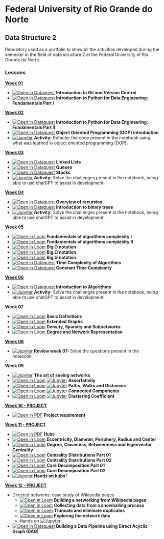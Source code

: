 # Federal University of Rio Grande do Norte
## Data Structure 2

Repository used as a portfolio to show all the activities developed during the semester in the field of data structure 2 at the Federal University of Rio Grande do Norte.

### Lessons

[**Week 01**](https://github.com/LyndonJonhson/data-structure-2/tree/main/week_01)
- [![Open in Dataquest](https://img.shields.io/badge/link-dataquest-green)](https://www.dataquest.io/course/git-and-vcs/) **Introduction to Git and Version Control** 
- [![Open in Dataquest](https://img.shields.io/badge/link-dataquest-green)](https://www.dataquest.io/course/python-fundamentals-de/) **Introduction to Python for Data Engineering: Fundamentals Part I**

[**Week 02**](https://github.com/LyndonJonhson/data-structure-2/tree/main/week_02)
- [![Open in Dataquest](https://img.shields.io/badge/link-dataquest-green)](https://www.dataquest.io/course/python-fundamentals-de-ii/) **Introduction to Python for Data Engineering: Fundamentals Part II**
- [![Open in Dataquest](https://img.shields.io/badge/link-dataquest-green)](https://app.dataquest.io/c/78/m/435/object-oriented-python/1/introduction) **Object Oriented Programming (OOP) introduction**
- [![Jupyter](https://img.shields.io/badge/-Notebook-191A1B?style=flat-square&logo=jupyter)](https://github.com/dataquestio/solutions/blob/master/Mission350Solutions.ipynb) **Activity:** Refactor the code present in the notebook using what was learned in object oriented programming (OOP).

[**Week 03**](https://github.com/LyndonJonhson/data-structure-2/tree/main/week_03)
- [![Open in Dataquest](https://img.shields.io/badge/link-dataquest-green)](https://app.dataquest.io/c/108/m/560) **Linked Lists**
- [![Open in Dataquest](https://img.shields.io/badge/link-dataquest-green)](https://app.dataquest.io/c/108/m/561) **Queues**
- [![Open in Dataquest](https://img.shields.io/badge/link-dataquest-green)](https://app.dataquest.io/c/108/m/562) **Stacks**
- [![Jupyter](https://img.shields.io/badge/-Notebook-191A1B?style=flat-square&logo=jupyter)](https://github.com/ivanovitchm/datastructure/blob/main/lessons/week_03/Code_Interview_Linked_Queue_Stacks.ipynb) **Activity:** Solve the challenges present in the notebook, being able to use chatGPT to assist in development.

[**Week 04**](https://github.com/LyndonJonhson/data-structure-2/tree/main/week_04)
- [![Open in Dataquest](https://img.shields.io/badge/link-dataquest-green)](https://app.dataquest.io/c/109/m/578) **Overview of recursion**
- [![Open in Dataquest](https://img.shields.io/badge/link-dataquest-green)](https://app.dataquest.io/c/109/m/579) **Introduction to binary trees**
- [![Jupyter](https://img.shields.io/badge/-Notebook-191A1B?style=flat-square&logo=jupyter)](https://github.com/ivanovitchm/datastructure/blob/main/lessons/week_04/Code_Interview_recursion.ipynb) **Activity:** Solve the challenges present in the notebook, being able to use chatGPT to assist in development.

**Week 05**
- [![Open in Loom](https://img.shields.io/badge/-Video-83DA77?style=flat-square&logo=loom)](https://www.loom.com/share/7e98eecbee0e48c1b94df1a3d1d16272) **Fundamentals of algorithms complexity I**
- [![Open in Loom](https://img.shields.io/badge/-Video-83DA77?style=flat-square&logo=loom)](https://www.loom.com/share/ff26959483f340a38a6083e20979b0b3) **Fundamentals of algorithms complexity II**
- [![Open in Loom](https://img.shields.io/badge/-Video-83DA77?style=flat-square&logo=loom)](https://www.loom.com/share/1e67c2e7b8d349c6923d341d182e28bb) **Big O notation**
- [![Open in Loom](https://img.shields.io/badge/-Video-83DA77?style=flat-square&logo=loom)](https://www.loom.com/share/84067923809c45cf9979fa50d4efd5f4) **Big <span>&Omega;</span> notation**
- [![Open in Loom](https://img.shields.io/badge/-Video-83DA77?style=flat-square&logo=loom)](https://www.loom.com/share/76f5017a6b944fedb2cd395b45071f1c) **Big <span>&Theta;</span> notation**
- [![Open in Dataquest](https://img.shields.io/badge/link-dataquest-green)](https://app.dataquest.io/c/86/m/476) **Time Complexity of Algorithms**
- [![Open in Dataquest](https://img.shields.io/badge/link-dataquest-green)](https://app.dataquest.io/c/86/m/477) **Constant Time Complexity**

[**Week 06**](https://github.com/LyndonJonhson/data-structure-2/tree/main/week_06)
- [![Open in Dataquest](https://img.shields.io/badge/link-dataquest-green)](https://www.dataquest.io/course/algorithm-complexity) **Introduction to Algorithms**
- [![Jupyter](https://img.shields.io/badge/-Notebook-191A1B?style=flat-square&logo=jupyter)](https://github.com/ivanovitchm/datastructure/blob/main/lessons/week_06/Week_06_bst.ipynb) **Activity:** Solve the challenges present in the notebook, being able to use chatGPT to assist in development.

**Week 07**
- [![Open in Loom](https://img.shields.io/badge/-Video-83DA77?style=flat-square&logo=loom)](https://www.loom.com/share/476b0ea23ab3432e8f6ef4aaab159f84) **Basic Definitions**
- [![Open in Loom](https://img.shields.io/badge/-Video-83DA77?style=flat-square&logo=loom)](https://www.loom.com/share/965db751b933483fb11e516eb8faa952) **Extended Graphs**
- [![Open in Loom](https://img.shields.io/badge/-Video-83DA77?style=flat-square&logo=loom)](https://www.loom.com/share/d677f78681ae406687dd9e4f0b115a56) **Density, Sparsity and Subnetworks**
- [![Open in Loom](https://img.shields.io/badge/-Video-83DA77?style=flat-square&logo=loom)](https://www.loom.com/share/46f59a92d5a843ca9d5f1b550e7d084e) **Degree and Network Representation**

[**Week 08**](https://github.com/LyndonJonhson/data-structure-2/tree/main/week_08)
- [![Jupyter](https://img.shields.io/badge/-Notebook-191A1B?style=flat-square&logo=jupyter)](https://github.com/LyndonJonhson/data-structure-2/blob/main/week_08/week_08.ipynb) **Review week 07:** Solve the questions present in the notebook.

**Week 09**
- [![Jupyter](https://img.shields.io/badge/-Notebook-191A1B?style=flat-square&logo=jupyter)](https://github.com/ivanovitchm/datastructure/blob/main/lessons/week_09/NetworkX.ipynb) **The art of seeing networks**
- [![Open in Loom](https://img.shields.io/badge/-Video-83DA77?style=flat-square&logo=loom)](https://www.loom.com/share/6563374eabc64385a2b55313da688c2c) [![Jupyter](https://img.shields.io/badge/-Notebook-191A1B?style=flat-square&logo=jupyter)](https://github.com/ivanovitchm/datastructure/blob/main/lessons/week_09/Assortativity.ipynb) **Assortativity**
- [![Open in Loom](https://img.shields.io/badge/-Video-83DA77?style=flat-square&logo=loom)](https://www.loom.com/share/2d92497357d54494b1b03990a23abd83) [![Jupyter](https://img.shields.io/badge/-Notebook-191A1B?style=flat-square&logo=jupyter)](https://github.com/ivanovitchm/datastructure/blob/main/lessons/week_09/Walks%2C%20Paths%20and%20Distances.ipynb) **Paths, Walks and Distances**
- [![Open in Loom](https://img.shields.io/badge/-Video-83DA77?style=flat-square&logo=loom)](https://www.loom.com/share/f573b053f65f43909cdc64cfe72ce5b9) [![Jupyter](https://img.shields.io/badge/-Notebook-191A1B?style=flat-square&logo=jupyter)](https://github.com/ivanovitchm/datastructure/blob/main/lessons/week_09/Connected%20Components.ipynb) **Connected Components**
- [![Open in Loom](https://img.shields.io/badge/-Video-83DA77?style=flat-square&logo=loom)](https://www.loom.com/share/1880f8dbf5864104a011bba8bc767121) [![Jupyter](https://img.shields.io/badge/-Notebook-191A1B?style=flat-square&logo=jupyter)](https://github.com/ivanovitchm/datastructure/blob/main/lessons/week_09/Clustering%20Coefficient.ipynb) **Clustering Coefficient**

[**Week 10 - PROJECT**](https://github.com/LyndonJonhson/data-structure-2/tree/main/week_10-small_worlds_project)
- [![Open in PDF](https://img.shields.io/badge/-PDF-EC1C24?style=flat-square&logo=adobeacrobatreader)](https://github.com/ivanovitchm/datastructure/blob/main/lessons/week_10/Project_U2P1.pdf) **Project requirement**

[**Week 11 - PROJECT**](https://github.com/LyndonJonhson/data-structure-2/tree/main/week_11_and_12-wikipedia_project)
- [![Open in PDF](https://img.shields.io/badge/-PDF-EC1C24?style=flat-square&logo=adobeacrobatreader)](https://github.com/ivanovitchm/datastructure/blob/main/lessons/week_11/Week%2011%20Hubs.pdf) **Hubs**
- [![Open in Loom](https://img.shields.io/badge/-Video-83DA77?style=flat-square&logo=loom)](https://www.loom.com/share/5e94bd5db07b49f2aef430afd0d70387) **Eccentricity, Diameter, Periphery, Radius and Center**
- [![Open in Loom](https://img.shields.io/badge/-Video-83DA77?style=flat-square&logo=loom)](https://www.loom.com/share/33fcf5b964774bbe954d8c27ab9d14b2) **Degree, Closeness, Betweenness and Eigenvector Centrality**
- [![Open in Loom](https://img.shields.io/badge/-Video-83DA77?style=flat-square&logo=loom)](https://www.loom.com/share/fbbf816ef7024ff28ae40c23c6a4e4a3) **Centrality Distributions Part 01**
- [![Open in Loom](https://img.shields.io/badge/-Video-83DA77?style=flat-square&logo=loom)](https://www.loom.com/share/501981aa40b7473ba42264135bd4f73a) **Centrality Distributions Part 02**
- [![Open in Loom](https://img.shields.io/badge/-Video-83DA77?style=flat-square&logo=loom)](https://www.loom.com/share/4c0662510c714c3e893dcaabf4f02035) **Core Decomposition Part 01**
- [![Open in Loom](https://img.shields.io/badge/-Video-83DA77?style=flat-square&logo=loom)](https://www.loom.com/share/a76e1d7feaa44ae98520877048c995ff) **Core Decomposition Part 02**
- [![Jupyter](https://img.shields.io/badge/-Notebook-191A1B?style=flat-square&logo=jupyter)](https://github.com/ivanovitchm/datastructure/blob/main/lessons/week_11/Hubs.ipynb) **Hands on hubs***

[**Week 12 - PROJECT**](https://github.com/LyndonJonhson/data-structure-2/tree/main/week_11_and_12-wikipedia_project)
- Directed networks: case study of Wikipedia pages
    - [![Open in Loom](https://img.shields.io/badge/-Video-83DA77?style=flat-square&logo=loom)](https://www.loom.com/share/d71021f9a66d4db7894696f21da3a461?sid=01bde711-0944-416f-8567-a30846bef1b7) **Building a networking from Wikipedia pages**
    - [![Open in Loom](https://img.shields.io/badge/-Video-83DA77?style=flat-square&logo=loom)](https://www.loom.com/share/bd71b06183ab4627b49ed43b110cbb2d?sid=8d79e4ed-4e06-4751-afaa-6cb364b28d3f) **Collecting data from a snowballing process**
    - [![Open in Loom](https://img.shields.io/badge/-Video-83DA77?style=flat-square&logo=loom)](https://www.loom.com/share/5791ab744b3749cf849fb9698119b8b2?sid=ef8f40ce-c2ee-42d5-9124-4498897abf21) **Truncate and eliminate duplicates**
    - [![Open in Loom](https://img.shields.io/badge/-Video-83DA77?style=flat-square&logo=loom)](https://www.loom.com/share/1cd05cb9ad5a456f943bf747cd1b6505?sid=6d322ab5-ed5e-47e9-8a5c-c53f3e06e01f) **Exploring the network data**
    - Hands on [![Jupyter](https://img.shields.io/badge/-Notebook-191A1B?style=flat-square&logo=jupyter)](https://github.com/ivanovitchm/datastructure/blob/main/lessons/week_12/Wikipedia.ipynb)
- [![Open in Dataquest](https://img.shields.io/badge/link-dataquest-green)](https://www.dataquest.io/course/building-a-data-pipeline/) **Building a Data Pipeline using Direct Acyclic Graph (DAG)**